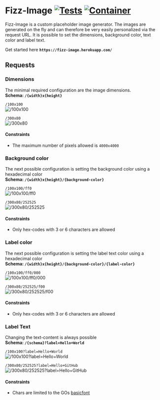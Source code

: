 # Fizz-Image [![Tests](https://github.com/jschaefer-io/fizz-image/actions/workflows/run_tests.yml/badge.svg)](https://github.com/jschaefer-io/fizz-image/actions/workflows/run_tests.yml) [![Container](https://github.com/jschaefer-io/fizz-image/actions/workflows/build_image.yml/badge.svg)](https://github.com/jschaefer-io/fizz-image/actions/workflows/build_image.yml)
Fizz-Image is a custom placeholder image generator.
The images are generated on the fly and can therefore be very easily personalized via the request URL.
It is possible to set the dimensions, background color, text color and label text.

Get started here **`https://fizz-image.herokuapp.com/`**

## Requests
### Dimensions
The minimal required configuration are the image dimensions. \
**Schema: `/{width}x{height}`**

`/100x100` \
![/100x100](https://fizz-image.herokuapp.com/100x100)

`/300x80` \
![/300x80](https://fizz-image.herokuapp.com/300x80)

#### Constraints
- The maximum number of pixels allowed is `4000x4000`

### Background color
The next possible configuration is setting the background color using a hexadecimal color \
**Schema: `/{width}x{height}/{background-color}`**

`/100x100/ff0` \
![/100x100/ff0](https://fizz-image.herokuapp.com/100x100/ff0)

`/300x80/252525` \
![/300x80/252525](https://fizz-image.herokuapp.com/300x80/252525)

#### Constraints
- Only hex-codes with 3 or 6 characters are allowed

### Label color
The next possible configuration is setting the label text color using a hexadecimal color \
**Schema: `/{width}x{height}/{background-color}/{label-color}`**

`/100x100/ff0/000` \
![/100x100/ff0/000](https://fizz-image.herokuapp.com/100x100/ff0/000)

`/300x80/252525/f00` \
![/300x80/252525/f00](https://fizz-image.herokuapp.com/300x80/252525/f00)

#### Constraints
- Only hex-codes with 3 or 6 characters are allowed

### Label Text
Changing the text-content is always possible \
**Schema: `/{schema}?label=Hello+World`**

`/100x100?label=Hello+World` \
![/100x100?label=Hello+World](https://fizz-image.herokuapp.com/100x100?label=Hello+World)

`/300x80/252525?label=Hello+GitHub` \
![/300x80/252525?label=Hello+GitHub](https://fizz-image.herokuapp.com/300x80/252525?label=Hello+GitHub)

#### Constraints
- Chars are limited to the GOs [basicfont](https://godoc.org/golang.org/x/image/font/basicfont)